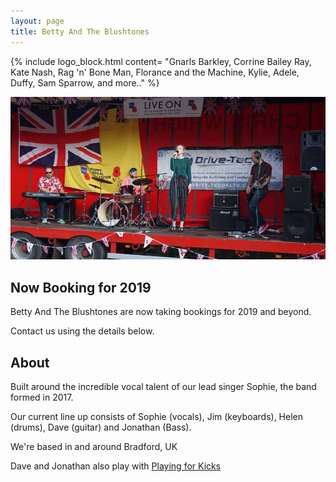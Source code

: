 ```yaml
---
layout: page
title: Betty And The Blushtones
---
```


{% include logo_block.html content= "Gnarls Barkley, Corrine Bailey Ray, Kate Nash, Rag 'n' Bone Man, Florance and the Machine, Kylie, Adele, Duffy, Sam Sparrow, and more.." %}

<img src="assets/band.jpg" class="rounded" alt="the band">


## Now Booking for 2019

Betty And The Blushtones are now taking bookings for 2019 and beyond.

Contact us using the details below.

## About

Built around the incredible vocal talent of our lead singer Sophie, the band formed in 2017. 

Our current line up consists of Sophie (vocals), Jim (keyboards), Helen (drums), Dave (guitar) and Jonathan (Bass).

We're based in and around Bradford, UK

Dave and Jonathan also play with <a href="http://playingforkicks.co.uk/">Playing for Kicks</a>
